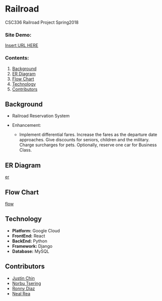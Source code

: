 # Railroad
CSC336 Railroad Project Spring2018

### Site Demo:
[Insert URL HERE]()

### Contents:
1. [Background](#bg)
2. [ER Diagram](#erd)
3. [Flow Chart](#flowc)
4. [Technology](#tech)
5. [Contributors](#cont)

## Background
<a name="bg"></a>
- Railroad Reservation System

- Enhancement:
    - Implement differential fares. Increase the fares as the departure date approaches.  Give discounts for seniors, children and the military. Charge surcharges for pets.   Optionally, reserve one car for Business Class.

## ER Diagram
<a name="erd"></a>
[er](https://github.com/justinfchin/Railroad/blob/master/diagrams/ERdiagram.png)

## Flow Chart
<a name="flowc"></a>
[flow](https://github.com/justinfchin/Railroad/blob/master/diagrams/flowchart.png)

## Technology
<a name="tech"></a>
- **Platform:** Google Cloud
- **FrontEnd:** React
- **BackEnd:** Python
- **Framework:** Django
- **Database:** MySQL

## Contributors
<a name="cont"></a>
- [Justin Chin](https://github.com/justinfchin)
- [Norbu Tsering](https://github.com/RedFT)
- [Ronny Diaz](https://github.com/rdiaz002)
- [Neal Rea](https://github.com/nealrea)
